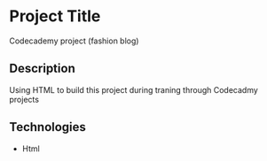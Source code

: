 # Project Title

Codecademy project (fashion blog)


## Description

Using HTML to build this project during traning through Codecadmy projects

## Technologies 

- Html


